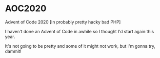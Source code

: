 # AOC2020
Advent of Code 2020 [In probably pretty hacky bad PHP]

I haven't done an Advent of Code in awhile so I thought I'd start again this year.

It's not going to be pretty and some of it might not work, but I'm gonna try, dammit!
